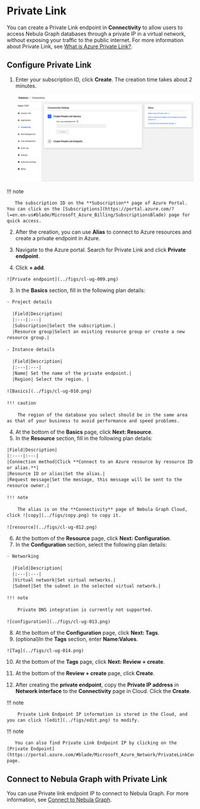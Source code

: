 # Private Link

You can create a Private Link endpoint in **Connectivity** to allow users to access Nebula Graph databases through a private IP in a virtual network, without exposing your traffic to the public internet. For more information about Private Link, see [What is Azure Private Link?](https://docs.microsoft.com/en-us/azure/private-link/private-link-overview).

## Configure Private Link

1. Enter your subscription ID, click **Create**. The creation time takes about 2 minutes.

   ![connectivity](../figs/cl-ug-008.png)

  !!! note

       The subscription ID on the **Subscription** page of Azure Portal. You can click on the [Subscriptions](https://portal.azure.com/?l=en.en-us#blade/Microsoft_Azure_Billing/SubscriptionsBlade) page for quick access.

2. After the creation, you can use **Alias** to connect to Azure resources and create a private endpoint in Azure.

  1. Navigate to the Azure portal. Search for Private Link and click **Private endpoint**.
  2. Click **+ add**.

    ![Private endpoint](../figs/cl-ug-009.png)

  3. In the **Basics** section, fill in the following plan details:

    - Project details

      |Field|Description|
      |:---|:---|
      |Subscription|Select the subscription.|
      |Resource group|Select an existing resource group or create a new resource group.|

    - Instance details

      |Field|Description|
      |:---|:---|
      |Name| Set the name of the private endpoint.|
      |Region| Select the region. |

    ![Basics](../figs/cl-ug-010.png)

    !!! caution

        The region of the database you select should be in the same area as that of your business to avoid performance and speed problems.

  4. At the bottom of the **Basics** page, click **Next: Resource**.
  5. In the **Resource** section, fill in the following plan details:

    |Field|Description|
    |:----|:---|
    |Connection method|Click **Connect to an Azure resource by resource ID or alias.**|
    |Resource ID or alias|Set the alias.|
    |Request message|Set the message, this message will be sent to the resource owner.|

    !!! note

        The alias is on the **Connectivity** page of Nebula Graph Cloud, click ![copy](../figs/copy.png) to copy it.
    
    ![resource](../figs/cl-ug-012.png)
   
  6. At the bottom of the **Resource** page, click **Next: Configuration**.
  7. In the **Configuration** section, select the following plan details:

    - Networking

      |Field|Description|
      |:---|:---|
      |Virtual network|Set virtual networks.|
      |Subnet|Set the subnet in the selected virtual network.|

    !!! note

        Private DNS integration is currently not supported.

    ![configuration](../figs/cl-ug-013.png)

  8. At the bottom of the **Configuration** page, click **Next: Tags**.
  9. (optional)In the **Tags** section, enter **Name:Values**.

    ![Tag](../figs/cl-ug-014.png)
    
  10. At the bottom of the **Tags** page, click **Next: Review + create**.
  11. At the bottom of the **Review + create** page, click **Create**.

3. After creating the **private endpoint**, copy the **Private IP address** in **Network interface** to the **Connectivity** page in Cloud. Click the **Create**.

  !!! note
  
        Private Link Endpoint IP information is stored in the Cloud, and you can click ![edit](../figs/edit.png) to modify.

  !!! note

       You can also find Private Link Endpoint IP by clicking on the [Private Endpoint](https://portal.azure.com/#blade/Microsoft_Azure_Network/PrivateLinkCenterBlade/privateendpoints) page.
## Connect to Nebula Graph with Private Link

You can use Private link endpoint IP to connect to Nebula Graph. For more information, see [Connect to Nebula Graph](../../2.quick-start/3.connect-to-nebula-graph.md).

